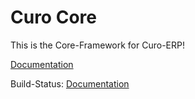 # Curo Core

This is the Core-Framework for Curo-ERP!

[Documentation](http://docs.curoerp.de/)

Build-Status: [Documentation](http://docs.curoerp.de/)
